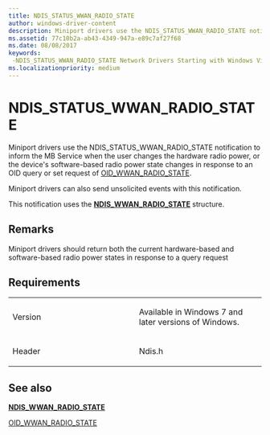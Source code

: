 ```yaml
---
title: NDIS_STATUS_WWAN_RADIO_STATE
author: windows-driver-content
description: Miniport drivers use the NDIS_STATUS_WWAN_RADIO_STATE notification to inform the MB Service when the user changes the hardware radio power, or the device's software-based radio power state changes in response to an OID query or set request of OID_WWAN_RADIO_STATE. Miniport drivers can also send unsolicited events with this notification.This notification uses the NDIS_WWAN_RADIO_STATE structure.
ms.assetid: 77c10b2a-ab43-4349-947a-e89c7af27f68
ms.date: 08/08/2017
keywords: 
 -NDIS_STATUS_WWAN_RADIO_STATE Network Drivers Starting with Windows Vista
ms.localizationpriority: medium
---
```


# NDIS\_STATUS\_WWAN\_RADIO\_STATE


Miniport drivers use the NDIS\_STATUS\_WWAN\_RADIO\_STATE notification to inform the MB Service when the user changes the hardware radio power, or the device's software-based radio power state changes in response to an OID query or set request of [OID\_WWAN\_RADIO\_STATE](oid-wwan-radio-state.md).

Miniport drivers can also send unsolicited events with this notification.

This notification uses the [**NDIS\_WWAN\_RADIO\_STATE**](https://msdn.microsoft.com/library/windows/hardware/ff567915) structure.

Remarks
-------

Miniport drivers should return both the current hardware-based and software-based radio power states in response to a query request

Requirements
------------

<table>
<colgroup>
<col width="50%" />
<col width="50%" />
</colgroup>
<tbody>
<tr class="odd">
<td><p>Version</p></td>
<td><p>Available in Windows 7 and later versions of Windows.</p></td>
</tr>
<tr class="even">
<td><p>Header</p></td>
<td>Ndis.h</td>
</tr>
</tbody>
</table>

## See also


[**NDIS\_WWAN\_RADIO\_STATE**](https://msdn.microsoft.com/library/windows/hardware/ff567915)

[OID\_WWAN\_RADIO\_STATE](oid-wwan-radio-state.md)

 

 





